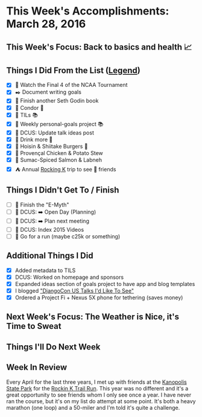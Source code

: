 # This Week's Accomplishments: March 28, 2016

## This Week's Focus: Back to basics and health :chart_with_upwards_trend:

## Things I Did From the List ([Legend](emoji-legend.md.md))

- [x] :basketball: Watch the Final 4 of the NCAA Tournament
- [x] :black_nib: Document writing goals
- [x] :book: Finish another Seth Godin book
- [x] :briefcase: Condor :email:
- [x] :briefcase: TILs :books:
- [x] :briefcase: Weekly personal-goals project :books:
- [x] :circus_tent: DCUS: Update talk ideas post
- [x] :hospital: Drink more :tea:
- [x] :stew: Hoisin & Shiitake Burgers :star2:
- [x] :stew: Provençal Chicken & Potato Stew 
- [x] :stew: Sumac-Spiced Salmon & Labneh
- [x] :tent: Annual [Rocking K](https://ultrasignup.com/register.aspx?did=34953) trip to see :running: friends

## Things I Didn't Get To / Finish

- [ ] :book: Finish the "E-Myth"
- [ ] :circus_tent: DCUS: :arrow_right: Open Day (Planning)
- [ ] :circus_tent: DCUS: :arrow_right: Plan next meeting
- [ ] :circus_tent: DCUS: Index 2015 Videos
- [ ] :running: Go for a run (maybe c25k or something)

## Additional Things I Did

- [x] Added metadata to TILS
- [x] DCUS: Worked on homepage and sponsors
- [x] Expanded ideas section of goals project to have app and blog templates
- [x] I blogged ["DjangoCon US Talks I'd Like To See"](http://www.jefftriplett.com/blog/2016/4/1/djangocon-us-talks-id-like-to-see)
- [x] Ordered a Project Fi + Nexus 5X phone for tethering (saves money)

## Next Week's Focus: The Weather is Nice, it's Time to Sweat

## Things I'll Do Next Week

## Week In Review

Every April for the last three years, I met up with friends at the [Kanopolis State Park](http://ksoutdoors.com/State-Parks/Locations/Kanopolis) for the [Rockin K Trail Run](http://www.ksultrarunners.org/rkinfo.html). This year was no different and it's a great opportunity to see friends whom I only see once a year. I have never ran the course, but it's on my list do attempt at some point. It's both a heavy marathon (one loop) and a 50-miler and I'm told it's quite a challenge.
